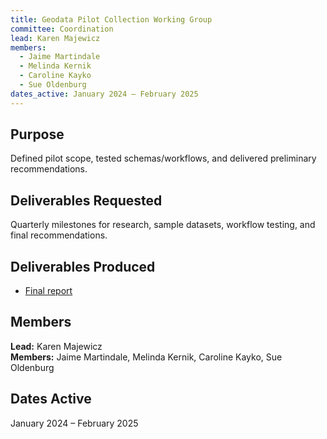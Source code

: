 ```yaml
---
title: Geodata Pilot Collection Working Group
committee: Coordination
lead: Karen Majewicz
members:
  - Jaime Martindale
  - Melinda Kernik
  - Caroline Kayko
  - Sue Oldenburg
dates_active: January 2024 – February 2025
---
```


## Purpose

Defined pilot scope, tested schemas/workflows, and delivered preliminary recommendations.

## Deliverables Requested

Quarterly milestones for research, sample datasets, workflow testing, and final recommendations.

## Deliverables Produced

- [Final report](../../library/geodata-collection-goundwork-report/)

## Members

**Lead:** Karen Majewicz  
**Members:** Jaime Martindale, Melinda Kernik, Caroline Kayko, Sue Oldenburg

## Dates Active

January 2024 – February 2025
